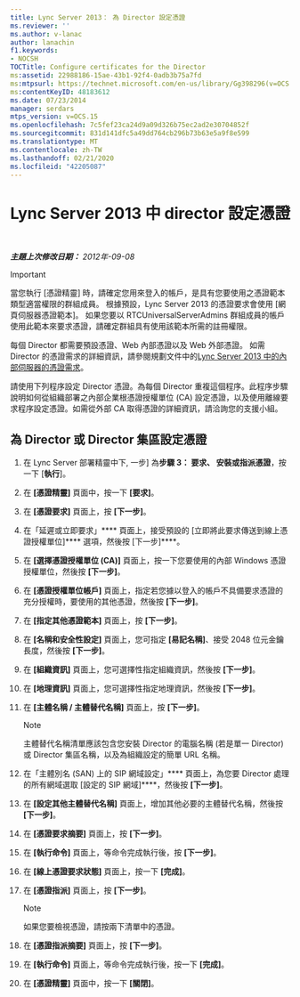 ```yaml
---
title: Lync Server 2013： 為 Director 設定憑證
ms.reviewer: ''
ms.author: v-lanac
author: lanachin
f1.keywords:
- NOCSH
TOCTitle: Configure certificates for the Director
ms:assetid: 22988186-15ae-43b1-92f4-0adb3b75a7fd
ms:mtpsurl: https://technet.microsoft.com/en-us/library/Gg398296(v=OCS.15)
ms:contentKeyID: 48183612
ms.date: 07/23/2014
manager: serdars
mtps_version: v=OCS.15
ms.openlocfilehash: 7c5fef23ca24d9a09d326b75ec2ad2e30704852f
ms.sourcegitcommit: 831d141dfc5a49dd764cb296b73b63e5a9f8e599
ms.translationtype: MT
ms.contentlocale: zh-TW
ms.lasthandoff: 02/21/2020
ms.locfileid: "42205087"
---
```

<div data-xmlns="http://www.w3.org/1999/xhtml">

<div class="topic" data-xmlns="http://www.w3.org/1999/xhtml" data-msxsl="urn:schemas-microsoft-com:xslt" data-cs="https://msdn.microsoft.com/">

<div data-asp="https://msdn2.microsoft.com/asp">

# <a name="configure-certificates-for-the-director-in-lync-server-2013"></a>Lync Server 2013 中 director 設定憑證

</div>

<div id="mainSection">

<div id="mainBody">

<span> </span>

_**主題上次修改日期：** 2012年-09-08_

<div>


> [!IMPORTANT]  
> 當您執行 [憑證精靈] 時，請確定您用來登入的帳戶，是具有您要使用之憑證範本類型適當權限的群組成員。 根據預設，Lync Server 2013 的憑證要求會使用 [網頁伺服器憑證範本]。 如果您要以 RTCUniversalServerAdmins 群組成員的帳戶使用此範本來要求憑證，請確定群組具有使用該範本所需的註冊權限。



</div>

每個 Director 都需要預設憑證、Web 內部憑證以及 Web 外部憑證。 如需 Director 的憑證需求的詳細資訊，請參閱規劃文件中的[Lync Server 2013 中的內部伺服器的憑證需求](lync-server-2013-certificate-requirements-for-internal-servers.md)。

請使用下列程序設定 Director 憑證。為每個 Director 重複這個程序。此程序步驟說明如何從組織部署之內部企業根憑證授權單位 (CA) 設定憑證，以及使用離線要求程序設定憑證。如需從外部 CA 取得憑證的詳細資訊，請洽詢您的支援小組。

<div>

## <a name="to-configure-certificates-for-the-director-or-director-pool"></a>為 Director 或 Director 集區設定憑證

1.  在 Lync Server 部署精靈中下, 一步] 為**步驟 3： 要求、 安裝或指派憑證**，按一下 [**執行**]。

2.  在 **[憑證精靈]** 頁面中，按一下 **[要求]**。

3.  在 **[憑證要求]** 頁面上，按 **[下一步]**。

4.  在「延遲或立即要求」**** 頁面上，接受預設的 [立即將此要求傳送到線上憑證授權單位]**** 選項，然後按 [下一步]****。

5.  在 **[選擇憑證授權單位 (CA)]** 頁面上，按一下您要使用的內部 Windows 憑證授權單位，然後按 **[下一步]**。

6.  在 **[憑證授權單位帳戶]** 頁面上，指定若您據以登入的帳戶不具備要求憑證的充分授權時，要使用的其他憑證，然後按 **[下一步]**。

7.  在 **[指定其他憑證範本]** 頁面上，按 **[下一步]**。

8.  在 **[名稱和安全性設定]** 頁面上，您可指定 **[易記名稱]**、接受 2048 位元金鑰長度，然後按 **[下一步]**。

9.  在 **[組織資訊]** 頁面上，您可選擇性指定組織資訊，然後按 **[下一步]**。

10. 在 **[地理資訊]** 頁面上，您可選擇性指定地理資訊，然後按 **[下一步]**。

11. 在 **[主體名稱 / 主體替代名稱]** 頁面上，按 **[下一步]**。
    
    <div>
    

    > [!NOTE]  
    > 主體替代名稱清單應該包含您安裝 Director 的電腦名稱 (若是單一 Director) 或 Director 集區名稱，以及為組織設定的簡單 URL 名稱。

    
    </div>

12. 在「主體別名 (SAN) 上的 SIP 網域設定」**** 頁面上，為您要 Director 處理的所有網域選取 [設定的 SIP 網域]****，然後按 **[下一步]**。

13. 在 **[設定其他主體替代名稱]** 頁面上，增加其他必要的主體替代名稱，然後按 **[下一步]**。

14. 在 **[憑證要求摘要]** 頁面上，按 **[下一步]**。

15. 在 **[執行命令]** 頁面上，等命令完成執行後，按 **[下一步]**。

16. 在 **[線上憑證要求狀態]** 頁面上，按一下 **[完成]**。

17. 在 **[憑證指派]** 頁面上，按 **[下一步]**。
    
    <div>
    

    > [!NOTE]  
    > 如果您要檢視憑證，請按兩下清單中的憑證。

    
    </div>

18. 在 **[憑證指派摘要]** 頁面上，按 **[下一步]**。

19. 在 **[執行命令]** 頁面上，等命令完成執行後，按一下 **[完成]**。

20. 在 **[憑證精靈]** 頁面中，按一下 **[關閉]**。

</div>

</div>

<span> </span>

</div>

</div>

</div>

